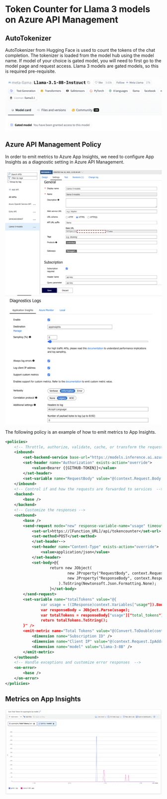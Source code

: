 # Token Counter for Llama 3 models on Azure API Management

## AutoTokenizer

AutoTokenizer from Hugging Face is used to count the tokens of the chat completion. The tokenizer is loaded from the model hub using the model name. If model of your choice is gated model, you will need to first go to the model page and request access. Llama 3 models are gated models, so this is required pre-requisite.

![Hugging Face Gated Models](images/gated.png "Gated Models")


## Azure API Management Policy

In order to emit metrics to Azure App Insights, we need to configure App Insights as a diagnostic setting in Azure API Management. 

![App Insights](images/apim-1.png "App Insights")
![App Insights](images/apim-2.png "App Insights")


The following policy is an example of how to emit metrics to App Insights.

```xml
<policies>
    <!-- Throttle, authorize, validate, cache, or transform the requests -->
    <inbound>
        <set-backend-service base-url="https://models.inference.ai.azure.com" />
        <set-header name="Authorization" exists-action="override">
            <value>Bearer {{GITHUB-TOKEN}}</value>
        </set-header>
        <set-variable name="RequestBody" value="@(context.Request.Body.As<string>(preserveContent: true))" />
    </inbound>
    <!-- Control if and how the requests are forwarded to services  -->
    <backend>
        <base />
    </backend>
    <!-- Customize the responses -->
    <outbound>
        <base />
        <send-request mode="new" response-variable-name="usage" timeout="20" ignore-error="true">
            <set-url>https://[Function_URL]/api/tokencounter</set-url>
            <set-method>POST</set-method>
            </set-header-->
            <set-header name="Content-Type" exists-action="override">
                <value>application/json</value>
            </set-header>
            <set-body>@{
                    return new JObject(
                            new JProperty("RequestBody", context.Request.Body.As<string>(preserveContent: true)),
                            new JProperty("ResponseBody", context.Response.Body.As<string>(preserveContent: true))
                        ).ToString(Newtonsoft.Json.Formatting.None);
                    }</set-body>
        </send-request>
        <set-variable name="totalTokens" value="@{
                var usage = ((IResponse)context.Variables["usage"]).Body.As<JObject>(preserveContent: true).ToString();
                var responseBody = JObject.Parse(usage);
                var totalTokens = responseBody["usage"]["total_tokens"].ToObject<string>();
                return totalTokens.ToString();
        }" />
        <emit-metric name="Total Tokens" value="@(Convert.ToDouble(context.Variables.GetValueOrDefault<string>("totalTokens")))" namespace="apimjayaoai">
            <dimension name="Subscription ID" />
            <dimension name="Client IP" value="@(context.Request.IpAddress)" />
            <dimension name="model" value="Llama-3-8B" />
        </emit-metric>
    </outbound>
    <!-- Handle exceptions and customize error responses  -->
    <on-error>
        <base />
    </on-error>
</policies>
```

## Metrics on App Insights

![App Insights Metrics](images/metrics.png "App Insights Metrics")

